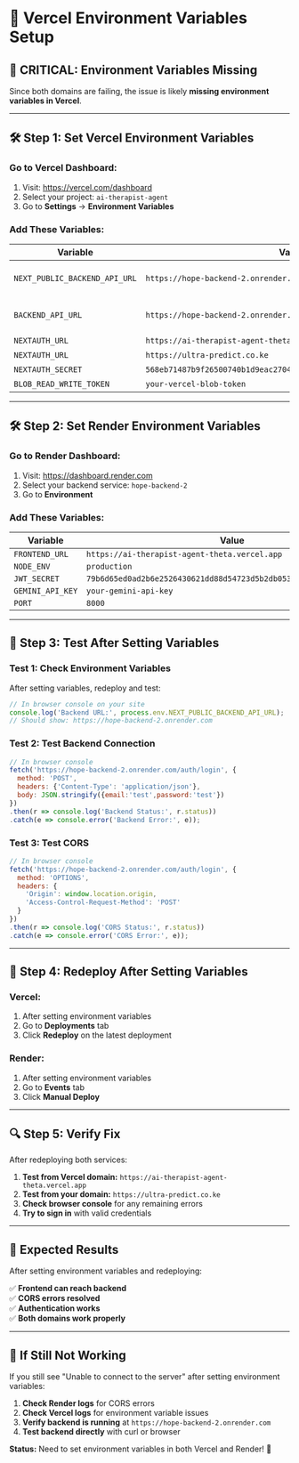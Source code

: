 # 🔧 Vercel Environment Variables Setup

## 🚨 **CRITICAL: Environment Variables Missing**

Since both domains are failing, the issue is likely **missing environment variables in Vercel**.

---

## 🛠️ **Step 1: Set Vercel Environment Variables**

### **Go to Vercel Dashboard:**
1. Visit: https://vercel.com/dashboard
2. Select your project: `ai-therapist-agent`
3. Go to **Settings** → **Environment Variables**

### **Add These Variables:**

| Variable | Value | Environment |
|----------|-------|-------------|
| `NEXT_PUBLIC_BACKEND_API_URL` | `https://hope-backend-2.onrender.com` | Production, Preview, Development |
| `BACKEND_API_URL` | `https://hope-backend-2.onrender.com` | Production, Preview, Development |
| `NEXTAUTH_URL` | `https://ai-therapist-agent-theta.vercel.app` | Production |
| `NEXTAUTH_URL` | `https://ultra-predict.co.ke` | Production |
| `NEXTAUTH_SECRET` | `568eb71487b9f26500740b1d9eac270451f78a887ef30f27038f2ad55594b6ca` | All |
| `BLOB_READ_WRITE_TOKEN` | `your-vercel-blob-token` | All |

---

## 🛠️ **Step 2: Set Render Environment Variables**

### **Go to Render Dashboard:**
1. Visit: https://dashboard.render.com
2. Select your backend service: `hope-backend-2`
3. Go to **Environment**

### **Add These Variables:**

| Variable | Value |
|----------|-------|
| `FRONTEND_URL` | `https://ai-therapist-agent-theta.vercel.app` |
| `NODE_ENV` | `production` |
| `JWT_SECRET` | `79b6d65ed0ad2b6e2526430621dd88d54723d5b2db053efa50645964d39661b3` |
| `GEMINI_API_KEY` | `your-gemini-api-key` |
| `PORT` | `8000` |

---

## 🧪 **Step 3: Test After Setting Variables**

### **Test 1: Check Environment Variables**
After setting variables, redeploy and test:

```javascript
// In browser console on your site
console.log('Backend URL:', process.env.NEXT_PUBLIC_BACKEND_API_URL);
// Should show: https://hope-backend-2.onrender.com
```

### **Test 2: Test Backend Connection**
```javascript
// In browser console
fetch('https://hope-backend-2.onrender.com/auth/login', {
  method: 'POST',
  headers: {'Content-Type': 'application/json'},
  body: JSON.stringify({email:'test',password:'test'})
})
.then(r => console.log('Backend Status:', r.status))
.catch(e => console.error('Backend Error:', e));
```

### **Test 3: Test CORS**
```javascript
// In browser console
fetch('https://hope-backend-2.onrender.com/auth/login', {
  method: 'OPTIONS',
  headers: {
    'Origin': window.location.origin,
    'Access-Control-Request-Method': 'POST'
  }
})
.then(r => console.log('CORS Status:', r.status))
.catch(e => console.error('CORS Error:', e));
```

---

## 🚀 **Step 4: Redeploy After Setting Variables**

### **Vercel:**
1. After setting environment variables
2. Go to **Deployments** tab
3. Click **Redeploy** on the latest deployment

### **Render:**
1. After setting environment variables
2. Go to **Events** tab
3. Click **Manual Deploy**

---

## 🔍 **Step 5: Verify Fix**

After redeploying both services:

1. **Test from Vercel domain:** `https://ai-therapist-agent-theta.vercel.app`
2. **Test from your domain:** `https://ultra-predict.co.ke`
3. **Check browser console** for any remaining errors
4. **Try to sign in** with valid credentials

---

## 🎯 **Expected Results**

After setting environment variables and redeploying:

✅ **Frontend can reach backend**  
✅ **CORS errors resolved**  
✅ **Authentication works**  
✅ **Both domains work properly**  

---

## 🚨 **If Still Not Working**

If you still see "Unable to connect to the server" after setting environment variables:

1. **Check Render logs** for CORS errors
2. **Check Vercel logs** for environment variable issues
3. **Verify backend is running** at `https://hope-backend-2.onrender.com`
4. **Test backend directly** with curl or browser

**Status:** Need to set environment variables in both Vercel and Render! 🔧
